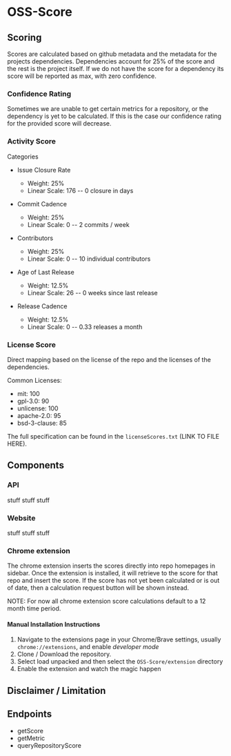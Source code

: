 # OSS-Score

## Scoring

Scores are calculated based on github metadata and the metadata for the projects dependencies. Dependencies account for 25% of the score and the rest is the project itself. If we do not have the score for a dependency its score will be reported as max, with zero confidence.

### Confidence Rating

Sometimes we are unable to get certain metrics for a repository, or the dependency is yet to be calculated.
If this is the case our confidence rating for the provided score will decrease.

### Activity Score

Categories

* Issue Closure Rate

  * Weight: 25%
  * Linear Scale: 176 -- 0 closure in days

* Commit Cadence
  * Weight: 25%
  * Linear Scale: 0 -- 2 commits / week
* Contributors
  * Weight: 25%
  * Linear Scale: 0 -- 10 individual contributors
* Age of Last Release
  * Weight: 12.5%
  * Linear Scale: 26 -- 0 weeks since last release
* Release Cadence
  * Weight: 12.5%
  * Linear Scale: 0 -- 0.33 releases a month

### License Score

Direct mapping based on the license of the repo and the licenses of the dependencies.

Common Licenses:

* mit: 100
* gpl-3.0: 90
* unlicense: 100
* apache-2.0: 95
* bsd-3-clause: 85

The full specification can be found in the `licenseScores.txt` (LINK TO FILE HERE).

## Components

### API

stuff stuff stuff

### Website

stuff stuff stuff

### Chrome extension

The chrome extension inserts the scores directly into repo homepages in sidebar.
Once the extension is installed, it will retrieve to the score for that repo and insert the score.
If the score has not yet been calculated or is out of date, then a calculation request button will be shown instead.

NOTE: For now all chrome extension score calculations default to a 12 month time period.

#### Manual Installation Instructions

1. Navigate to the extensions page in your Chrome/Brave settings, usually `chrome://extensions`, and enable *developer mode*
2. Clone /  Download the repository.
3. Select load unpacked and then select the `OSS-Score/extension` directory
4. Enable the extension and watch the magic happen

## Disclaimer / Limitation

## Endpoints

* getScore
* getMetric
* queryRepositoryScore
